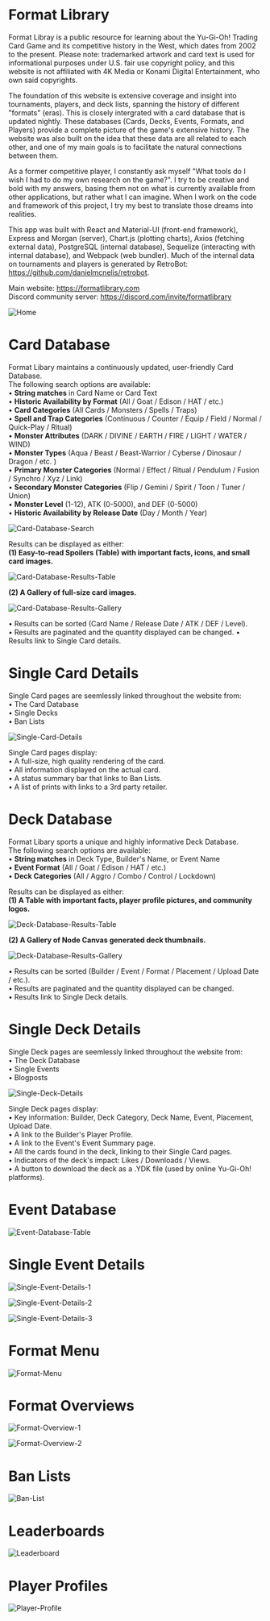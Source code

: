 # Format Library

Format Libray is a public resource for learning about the Yu-Gi-Oh! Trading Card Game and its competitive history in the West, which dates from 2002 to the present. Please note: trademarked artwork and card text is used for informational purposes under U.S. fair use copyright policy, and this website is not affiliated with 4K Media or Konami Digital Entertainment, who own said copyrights.

The foundation of this website is extensive coverage and insight into tournaments, players, and deck lists, spanning the history of different "formats" (eras). This is closely intergrated with a card database that is updated nightly. These databases (Cards, Decks, Events, Formats, and Players) provide a complete picture of the game's extensive history. The website was also built on the idea that these data are all related to each other, and one of my main goals is to facilitate the natural connections between them. 

As a former competitive player, I constantly ask myself "What tools do I wish I had to do my own research on the game?". I try to be creative and bold with my answers, basing them not on what is currently available from other applications, but rather what I can imagine. When I work on the code and framework of this project, I try my best to translate those dreams into realities.

This app was built with React and Material-UI (front-end framework), Express and Morgan (server), Chart.js (plotting charts), Axios (fetching external data), PostgreSQL (internal database), Sequelize (interacting with internal database), and Webpack (web bundler). Much of the internal data on tournaments and players is generated by RetroBot: https://github.com/danielmcnelis/retrobot.

Main website: https://formatlibrary.com<br/>
Discord community server: https://discord.com/invite/formatlibrary

![Home](/public/screenshots/Home.jpg)

# Card Database

Format Libary maintains a continuously updated, user-friendly Card Database.<br/>
The following search options are available:<br/>
• **String matches** in Card Name or Card Text<br/>
• **Historic Availability by Format** (All / Goat / Edison / HAT / etc.)<br/>
• **Card Categories** (All Cards / Monsters / Spells / Traps)<br/>
• **Spell and Trap Categories** (Continuous / Counter / Equip / Field / Normal / Quick-Play / Ritual)<br/>
• **Monster Attributes** (DARK / DIVINE / EARTH / FIRE / LIGHT / WATER / WIND)<br/>
• **Monster Types** (Aqua / Beast / Beast-Warrior / Cyberse / Dinosaur / Dragon / etc. )<br/>
• **Primary Monster Categories** (Normal / Effect / Ritual / Pendulum / Fusion / Synchro / Xyz / Link)<br/>
• **Secondary Monster Categories** (Flip / Gemini / Spirit / Toon / Tuner / Union)<br/>
• **Monster Level** (1-12), ATK (0-5000), and DEF (0-5000)<br/>
• **Historic Availability by Release Date** (Day / Month / Year)<br/>

![Card-Database-Search](/public/screenshots/Card-Database-Search.jpg)

Results can be displayed as either:<br/>
**(1) Easy-to-read Spoilers (Table) with important facts, icons, and small card images.**

![Card-Database-Results-Table](/public/screenshots/Card-Database-Results-Table.jpg)

**(2) A Gallery of full-size card images.**

![Card-Database-Results-Gallery](/public/screenshots/Card-Database-Results-Gallery.jpg)

• Results can be sorted (Card Name / Release Date / ATK / DEF / Level).<br/>
• Results are paginated and the quantity displayed can be changed.
• Results link to Single Card details.

# Single Card Details

Single Card pages are seemlessly linked throughout the website from:<br>
• The Card Database<br>
• Single Decks<br>
• Ban Lists

![Single-Card-Details](/public/screenshots/Single-Card-Details.jpg)

Single Card pages display:<br>
• A full-size, high quality rendering of the card.<br>
• All information displayed on the actual card.<br>
• A status summary bar that links to Ban Lists.<br>
• A list of prints with links to a 3rd party retailer.

# Deck Database

Format Libary sports a unique and highly informative Deck Database.<br/>
The following search options are available:<br/>
• **String matches** in Deck Type, Builder's Name, or Event Name<br/>
• **Event Format** (All / Goat / Edison / HAT / etc.)<br/>
• **Deck Categories** (All / Aggro / Combo / Control / Lockdown)<br/>

Results can be displayed as either:<br/>
**(1) A Table with important facts, player profile pictures, and community logos.**

![Deck-Database-Results-Table](/public/screenshots/Deck-Database-Results-Table.jpg)

**(2) A Gallery of Node Canvas generated deck thumbnails.**

![Deck-Database-Results-Gallery](/public/screenshots/Deck-Database-Results-Gallery.jpg)

• Results can be sorted (Builder / Event / Format / Placement / Upload Date / etc.).<br/>
• Results are paginated and the quantity displayed can be changed.<br/>
• Results link to Single Deck details.

# Single Deck Details

Single Deck pages are seemlessly linked throughout the website from:<br>
• The Deck Database<br>
• Single Events<br>
• Blogposts

![Single-Deck-Details](/public/screenshots/Single-Deck-Details.jpg)

Single Deck pages display:<br>
• Key information: Builder, Deck Category, Deck Name, Event, Placement, Upload Date.<br>
• A link to the Builder's Player Profile.<br>
• A link to the Event's Event Summary page.<br>
• All the cards found in the deck, linking to their Single Card pages.<br>
• Indicators of the deck's impact: Likes / Downloads / Views.<br>
• A button to download the deck as a .YDK file (used by online Yu-Gi-Oh! platforms).

# Event Database

![Event-Database-Table](/public/screenshots/Event-Database-Table.jpg)

# Single Event Details

![Single-Event-Details-1](/public/screenshots/Single-Event-Details-1.jpg)

![Single-Event-Details-2](/public/screenshots/Single-Event-Details-2.jpg)

![Single-Event-Details-3](/public/screenshots/Single-Event-Details-3.jpg)

# Format Menu

![Format-Menu](/public/screenshots/Format-Menu.jpg)

# Format Overviews

![Format-Overview-1](/public/screenshots/Format-Overview-1.jpg)

![Format-Overview-2](/public/screenshots/Format-Overview-2.jpg)
# Ban Lists

![Ban-List](/public/screenshots/Ban-List.jpg)

# Leaderboards

![Leaderboard](/public/screenshots/Leaderboard.jpg)

# Player Profiles

![Player-Profile](/public/screenshots/Player-Profile.jpg)